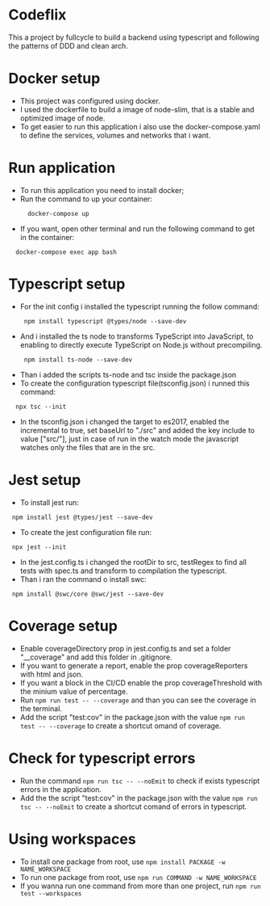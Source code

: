 # Codeflix

This a project by fullcycle to build a backend using typescript and following the patterns of DDD and clean arch.

# Docker setup

- This project was configured using docker.
- I used the dockerfile to build a image of node-slim, that is a stable and optimized image of node.
- To get easier to run this application i also use the docker-compose.yaml to define the services, volumes and networks that i want.

# Run application

- To run this application you need to install docker;
- Run the command to up your container:
  ```
    docker-compose up
  ```
- If you want, open other terminal and run the following command to get in the container:

```
  docker-compose exec app bash
```

# Typescript setup

- For the init config i installed the typescript running the follow command:
  ```
   npm install typescript @types/node --save-dev
  ```
- And i installed the ts node to transforms TypeScript into JavaScript, to enabling to directly execute TypeScript on Node.js without precompiling.
  ```
   npm install ts-node --save-dev
  ```
- Than i added the scripts ts-node and tsc inside the package.json
- To create the configuration typescript file(tsconfig.json) i runned this command:

```
  npx tsc --init
```

- In the tsconfig.json i changed the target to es2017, enabled the incremental to true, set baseUrl to "./src" and added the key include to value ["src/"],
  just in case of run in the watch mode the javascript watches only the files that are in the src.

# Jest setup

- To install jest run:

```
 npm install jest @types/jest --save-dev
```

- To create the jest configuration file run:

```
 npx jest --init
```

- In the jest.config.ts i changed the rootDir to src, testRegex to find all tests with spec.ts and transform to compilation the typescript.
- Than i ran the command o install swc:

```
 npm install @swc/core @swc/jest --save-dev
```

# Coverage setup

- Enable coverageDirectory prop in jest.config.ts and set a folder "__coverage" and add this folder in .gitignore.
- If you want to generate a report, enable the prop coverageReporters with html and json. 
- If you want a block in the CI/CD enable the prop coverageThreshold with the minium value of percentage.
- Run ``` npm run test -- --coverage ``` and than you can see the coverage in the terminal.
- Add the script "test:cov" in the package.json with the value ``` npm run test -- --coverage ``` to create a shortcut omand of coverage.

# Check for typescript errors

- Run the command ``` npm run tsc -- --noEmit ``` to check if exists typescript errors in the application. 
- Add the the script "test:cov" in the package.json with the value ``` npm run tsc -- --noEmit ``` to create a shortcut comand of errors in typescript.

# Using workspaces

- To install one package from root, use ```npm install PACKAGE -w NAME_WORKSPACE```
- To run one package from root, use ```npm run COMMAND -w NAME_WORKSPACE```
- If you wanna run one command from more than one project, run ```npm run test --workspaces```